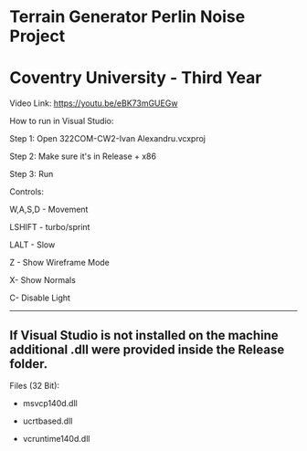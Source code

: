 # Terrain Generator Perlin Noise Project
# Coventry University - Third Year

Video Link: https://youtu.be/eBK73mGUEGw

How to run in Visual Studio:

Step 1: Open 322COM-CW2-Ivan Alexandru.vcxproj

Step 2: Make sure it's in Release + x86

Step 3: Run 

Controls:

W,A,S,D - Movement

LSHIFT - turbo/sprint

LALT - Slow 

Z - Show Wireframe Mode

X- Show Normals  

C- Disable Light


------------
If Visual Studio is not installed on the machine additional .dll were provided inside the Release folder.
------------

Files (32 Bit):

- msvcp140d.dll

- ucrtbased.dll

- vcruntime140d.dll

